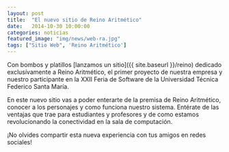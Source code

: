 ```yaml
---
layout: post
title:  "El nuevo sitio de Reino Aritmético"
date:   2014-10-30 10:00:00
categories: noticias
featured_image: "img/news/web-ra.jpg"
tags: ["Sitio Web", 'Reino Aritmético']
---
```

Con bombos y platillos [lanzamos un sitio]({{ site.baseurl }}/reino) dedicado
exclusívamente a Reino Aritmético, el primer proyecto de nuestra empresa y
nuestro participante en la XXII Feria de Software de la Universidad Técnica
Federico Santa María.

En este nuevo sitio vas a poder enterarte de la premisa de Reino Aritmético,
conocer a los personajes y como funciona nuestro sistema. Entérate de las
ventajas que trae para estudiantes y profesores y de como estamos revolucionando
la conectividad en la sala de computación.

¡No olvides compartir esta nueva experiencia con tus amigos en redes sociales!
